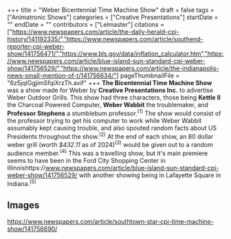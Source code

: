 +++
title = "Weber Bicentennial Time Machine Show"
draft = false
tags = ["Animatronic Shows"]
categories = ["Creative Presentations"]
startDate = ""
endDate = ""
contributors = ["Lelmaster"]
citations = ["https://www.newspapers.com/article/the-daily-herald-cpi-history/141192335/","https://www.newspapers.com/article/southend-reporter-cpi-weber-show/141756471/","https://www.bls.gov/data/inflation_calculator.htm","https://www.newspapers.com/article/blue-island-sun-standard-cpi-weber-show/141756529/","https://www.newspapers.com/article/the-indianapolis-news-small-mention-of-t/141756634/"]
pageThumbnailFile = "6z5jqIGgjimSfqiXrzTh.avif"
+++
**The Bicentennial Time Machine Show** was a show made for Weber by **Creative Presentations Inc.** to advertise Weber Outdoor Grills. This show had three characters, those being **Kettle II** the Charcoal Powered Computer, **Weber Wabbit** the troublemaker, and **Professor Stephens** a stumblebum professor.<sup>(1)</sup> The show would consist of the professor trying to get his computer to work while Weber Wabbit assumably kept causing trouble, and also spouted random facts about US Presidents throughout the show.<sup>(2)</sup> At the end of each show, an 80 dollar weber grill (worth *$432.11* as of 2024)<sup>(3)</sup> would be given out to a random audience member.<sup>(4)</sup> This was a travelling show, but it's main premiere seems to have been in the Ford City Shopping Center in Illinoishttps://www.newspapers.com/article/blue-island-sun-standard-cpi-weber-show/141756529/ with another showing being in Lafayette Square in Indiana.<sup>(5)</sup>

## Images

https://www.newspapers.com/article/southtown-star-cpi-time-machine-show/141756690/
